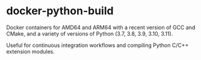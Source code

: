# docker-python-build

Docker containers for AMD64 and ARM64 with a recent version of GCC and CMake,
and a variety of versions of Python (3.7, 3.8, 3.9, 3.10, 3.11).

Useful for continuous integration workflows and compiling Python C/C++ extension
modules.
